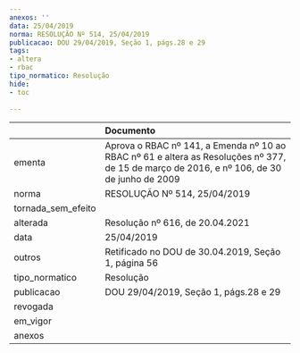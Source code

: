 ```yaml
---
anexos: ''
data: 25/04/2019
norma: RESOLUÇÃO Nº 514, 25/04/2019
publicacao: DOU 29/04/2019, Seção 1, págs.28 e 29
tags:
- altera
- rbac
tipo_normatico: Resolução
hide: 
- toc 
 
---
```


|                    | Documento                                                                                                                                  |
|:-------------------|:-------------------------------------------------------------------------------------------------------------------------------------------|
| ementa             | Aprova o RBAC nº 141, a Emenda nº 10 ao RBAC nº 61 e altera as Resoluções nº 377, de 15 de março de 2016, e nº 106, de 30 de junho de 2009 |
| norma              | RESOLUÇÃO Nº 514, 25/04/2019                                                                                                               |
| tornada_sem_efeito |                                                                                                                                            |
| alterada           | Resolução nº 616, de 20.04.2021                                                                                                            |
| data               | 25/04/2019                                                                                                                                 |
| outros             | Retificado no DOU de 30.04.2019, Seção 1, página 56                                                                                        |
| tipo_normatico     | Resolução                                                                                                                                  |
| publicacao         | DOU 29/04/2019, Seção 1, págs.28 e 29                                                                                                      |
| revogada           |                                                                                                                                            |
| em_vigor           |                                                                                                                                            |
| anexos             |                                                                                                                                            |